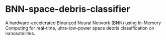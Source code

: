 # BNN-space-debris-classifier
A hardware-accelerated Binarized Neural Network (BNN) using In-Memory Computing for real-time, ultra-low-power space debris classification on nanosatellites.
